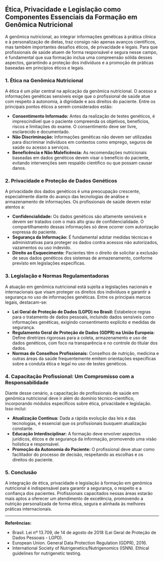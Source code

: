 
## Ética, Privacidade e Legislação como Componentes Essenciais da Formação em Genômica Nutricional

A genômica nutricional, ao integrar informações genéticas à prática clínica e à personalização de dietas, traz consigo não apenas avanços científicos, mas também importantes desafios éticos, de privacidade e legais. Para que profissionais de saúde atuem de forma responsável e segura nesse campo, é fundamental que sua formação inclua uma compreensão sólida desses aspectos, garantindo a proteção dos indivíduos e a promoção de práticas baseadas em princípios éticos e legais.

### 1. Ética na Genômica Nutricional

A ética é um pilar central na aplicação da genômica nutricional. O acesso a informações genéticas sensíveis exige que o profissional de saúde atue com respeito à autonomia, à dignidade e aos direitos do paciente. Entre os principais pontos éticos a serem considerados estão:

- **Consentimento Informado:** Antes da realização de testes genéticos, é imprescindível que o paciente compreenda os objetivos, benefícios, riscos e limitações do exame. O consentimento deve ser livre, esclarecido e documentado.
- **Não Discriminação:** Informações genéticas não devem ser utilizadas para discriminar indivíduos em contextos como emprego, seguros de saúde ou acesso a serviços.
- **Beneficência e Não Maleficência:** As recomendações nutricionais baseadas em dados genéticos devem visar o benefício do paciente, evitando intervenções sem respaldo científico ou que possam causar danos.

### 2. Privacidade e Proteção de Dados Genéticos

A privacidade dos dados genéticos é uma preocupação crescente, especialmente diante do avanço das tecnologias de análise e armazenamento de informações. Os profissionais de saúde devem estar atentos a:

- **Confidencialidade:** Os dados genéticos são altamente sensíveis e devem ser tratados com o mais alto grau de confidencialidade. O compartilhamento dessas informações só deve ocorrer com autorização expressa do paciente.
- **Segurança da Informação:** É fundamental adotar medidas técnicas e administrativas para proteger os dados contra acessos não autorizados, vazamentos ou uso indevido.
- **Direito ao Esquecimento:** Pacientes têm o direito de solicitar a exclusão de seus dados genéticos dos sistemas de armazenamento, conforme previsto em legislações específicas.

### 3. Legislação e Normas Regulamentadoras

A atuação em genômica nutricional está sujeita a legislações nacionais e internacionais que visam proteger os direitos dos indivíduos e garantir a segurança no uso de informações genéticas. Entre os principais marcos legais, destacam-se:

- **Lei Geral de Proteção de Dados (LGPD) no Brasil:** Estabelece regras para o tratamento de dados pessoais, incluindo dados sensíveis como informações genéticas, exigindo consentimento explícito e medidas de segurança.
- **Regulamento Geral de Proteção de Dados (GDPR) na União Europeia:** Define diretrizes rigorosas para a coleta, armazenamento e uso de dados genéticos, com foco na transparência e no controle do titular dos dados.
- **Normas de Conselhos Profissionais:** Conselhos de nutrição, medicina e outras áreas da saúde frequentemente emitem orientações específicas sobre a conduta ética e legal no uso de testes genéticos.

### 4. Capacitação Profissional: Um Compromisso com a Responsabilidade

Diante desse cenário, a capacitação de profissionais de saúde em genômica nutricional deve ir além do domínio técnico-científico, incorporando módulos específicos sobre ética, privacidade e legislação. Isso inclui:

- **Atualização Contínua:** Dada a rápida evolução das leis e das tecnologias, é essencial que os profissionais busquem atualização constante.
- **Educação Interdisciplinar:** A formação deve envolver aspectos jurídicos, éticos e de segurança da informação, promovendo uma visão holística e responsável.
- **Promoção da Autonomia do Paciente:** O profissional deve atuar como facilitador do processo de decisão, respeitando as escolhas e os direitos do paciente.

### 5. Conclusão

A integração de ética, privacidade e legislação à formação em genômica nutricional é indispensável para garantir a segurança, o respeito e a confiança dos pacientes. Profissionais capacitados nessas áreas estarão mais aptos a oferecer um atendimento de excelência, promovendo a nutrição personalizada de forma ética, segura e alinhada às melhores práticas internacionais.

---
**Referências:**
- Brasil. Lei nº 13.709, de 14 de agosto de 2018 (Lei Geral de Proteção de Dados Pessoais - LGPD).
- European Union. General Data Protection Regulation (GDPR), 2016.
- International Society of Nutrigenetics/Nutrigenomics (ISNN). Ethical guidelines for nutrigenetic testing.
```
